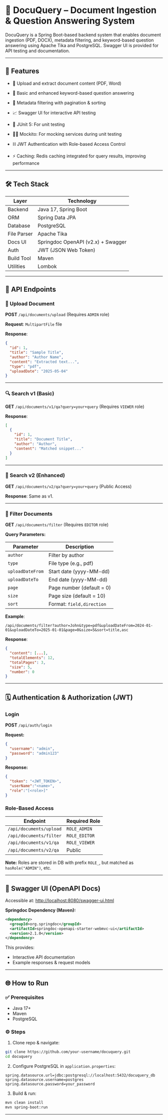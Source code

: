# 📄 DocuQuery – Document Ingestion & Question Answering System

DocuQuery is a Spring Boot-based backend system that enables document ingestion (PDF, DOCX), metadata filtering, and keyword-based question answering using Apache Tika and PostgreSQL. Swagger UI is provided for API testing and documentation.

---

## 🚀 Features

- 📅 Upload and extract document content (PDF, Word)

- 🔎 Basic and enhanced keyword-based question answering

- 🧠 Metadata filtering with pagination & sorting

- 📈 Swagger UI for interactive API testing

- 🧪 JUnit 5: For unit testing

- 🦹‍♂️ Mockito: For mocking services during unit testing

- ⛓️ JWT Authentication with Role-based Access Control

- ⚡ Caching: Redis caching integrated for query results, improving performance

---

## 🛠️ Tech Stack

| Layer      | Technology                        |
|------------|-----------------------------------|
| Backend    | Java 17, Spring Boot              |
| ORM        | Spring Data JPA                   |
| Database   | PostgreSQL                        |
| File Parser| Apache Tika                       |
| Docs UI    | Springdoc OpenAPI (v2.x) + Swagger|
| Auth       | JWT (JSON Web Token)              |
| Build Tool | Maven                             |
| Utilities  | Lombok                            |

---

## 🔗 API Endpoints

### 📄 Upload Document

**POST** `/api/documents/upload` (Requires `ADMIN` role)

**Request**: `MultipartFile` file

**Response**:
```json
{
  "id": 1,
  "title": "Sample Title",
  "author": "Author Name",
  "content": "Extracted text...",
  "type": "pdf",
  "uploadDate": "2025-05-04"
}
```

---

### 🔍 Search v1 (Basic)

**GET** `/api/documents/v1/qa?query=your+query` (Requires `VIEWER` role)

**Response**:
```json
[
  {
    "id": 1,
    "title": "Document Title",
    "author": "Author",
    "content": "Matched snippet..."
  }
]
```

---

### 🔎 Search v2 (Enhanced)

**GET** `/api/documents/v2/qa?query=your+query` (Public Access)

**Response**: Same as v1.

---

### 📆 Filter Documents

**GET** `/api/documents/filter` (Requires `EDITOR` role)

**Query Parameters:**

| Parameter        | Description                     |
|------------------|---------------------------------|
| `author`         | Filter by author               |
| `type`           | File type (e.g., pdf)          |
| `uploadDateFrom` | Start date (yyyy-MM-dd)        |
| `uploadDateTo`   | End date (yyyy-MM-dd)          |
| `page`           | Page number (default = 0)      |
| `size`           | Page size (default = 10)       |
| `sort`           | Format: `field,direction`      |

**Example**:
```
/api/documents/filter?author=John&type=pdf&uploadDateFrom=2024-01-01&uploadDateTo=2025-01-01&page=0&size=5&sort=title,asc
```

**Response**:
```json
{
  "content": [...],
  "totalElements": 12,
  "totalPages": 3,
  "size": 5,
  "number": 0
}
```

---

## 🗓️ Authentication & Authorization (JWT)

### Login
**POST** `/api/auth/login`

**Request:**
```json
{
  "username": "admin",
  "password": "admin123"
}
```

**Response:**
```json
{
  "token": "<JWT_TOKEN>",
  "userName":"<name>",
  "role":"[<role>]"
}
```

### Role-Based Access
| Endpoint                       | Required Role |
|--------------------------------|---------------|
| `/api/documents/upload`       | `ROLE_ADMIN`  |
| `/api/documents/filter`       | `ROLE_EDITOR` |
| `/api/documents/v1/qa`        | `ROLE_VIEWER` |
| `/api/documents/v2/qa`        | Public        |

**Note:** Roles are stored in DB with prefix `ROLE_`, but matched as `hasRole("ADMIN")`, etc.

---

## 📅 Swagger UI (OpenAPI Docs)

Accessible at: [http://localhost:8080/swagger-ui.html](http://localhost:8080/swagger-ui.html)

**Springdoc Dependency (Maven):**
```xml
<dependency>
  <groupId>org.springdoc</groupId>
  <artifactId>springdoc-openapi-starter-webmvc-ui</artifactId>
  <version>2.1.0</version>
</dependency>
```

This provides:
- Interactive API documentation
- Example responses & request models

---

## 🌐 How to Run

### ✅ Prerequisites
- Java 17+
- Maven
- PostgreSQL

### ⚙️ Steps
1. Clone repo & navigate:
```bash
git clone https://github.com/your-username/docuquery.git
cd docuquery
```
2. Configure PostgreSQL in `application.properties`:
```properties
spring.datasource.url=jdbc:postgresql://localhost:5432/docuquery_db
spring.datasource.username=postgres
spring.datasource.password=your_password
```
3. Build & run:
```bash
mvn clean install
mvn spring-boot:run
```

---
